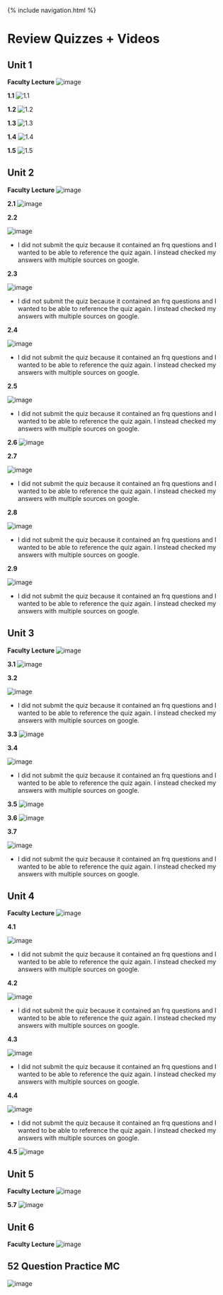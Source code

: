 {% include navigation.html %}

# Review Quizzes + Videos

## Unit 1
**Faculty Lecture**
![image](https://user-images.githubusercontent.com/70492417/165259829-a4ea33c4-3802-49f0-bb32-eb9c71312dda.png)

**1.1**
![1.1](https://user-images.githubusercontent.com/70492417/164016714-b4b7e82b-3d88-475e-9fb4-e372e0d163c0.png)

**1.2**
![1.2](https://user-images.githubusercontent.com/70492417/164016267-372a35b4-7c0c-49de-b275-f55615e54218.png)

**1.3**
![1.3](https://user-images.githubusercontent.com/70492417/164016401-5954111a-d752-454c-8700-18a614d8f06b.png)

**1.4**
![1.4](https://user-images.githubusercontent.com/70492417/164016505-db1e64ca-1173-4a0d-b878-7c804dc25489.png)

**1.5**
![1.5](https://user-images.githubusercontent.com/70492417/164016560-08d586e2-a3d6-4bb8-9e2b-760d7d816113.png)

## Unit 2
**Faculty Lecture**
![image](https://user-images.githubusercontent.com/70492417/165259941-887f8e4b-fb31-4b0e-ad5b-b11deab2d201.png)

**2.1**
![image](https://user-images.githubusercontent.com/70492417/164229146-dad125ad-a86f-4979-96f3-27d209f59a91.png)

**2.2**

![image](https://user-images.githubusercontent.com/70492417/164229299-d2d9e302-36df-4623-88c5-fce4c3dfbc9e.png)
- I did not submit the quiz because it contained an frq questions and I wanted to be able to reference the quiz again. I instead checked my answers with multiple sources on google.

**2.3**

![image](https://user-images.githubusercontent.com/70492417/164230330-d1d325eb-79c2-427a-8fe2-839d83d80ed5.png)
- I did not submit the quiz because it contained an frq questions and I wanted to be able to reference the quiz again. I instead checked my answers with multiple sources on google.

**2.4**

![image](https://user-images.githubusercontent.com/70492417/164231133-eb95b742-0d06-4b1d-ae1b-17e040b94073.png)
- I did not submit the quiz because it contained an frq questions and I wanted to be able to reference the quiz again. I instead checked my answers with multiple sources on google.

**2.5**

![image](https://user-images.githubusercontent.com/70492417/164232410-6ec325bc-6a37-4111-92e9-47acea63b2bc.png)
- I did not submit the quiz because it contained an frq questions and I wanted to be able to reference the quiz again. I instead checked my answers with multiple sources on google.

**2.6**
![image](https://user-images.githubusercontent.com/70492417/164232529-2b3fd195-ad62-4270-b7cb-d5d2406d9282.png)

**2.7**

![image](https://user-images.githubusercontent.com/70492417/164232722-6593d6cf-a7f9-475b-a19f-348be5795b37.png)
- I did not submit the quiz because it contained an frq questions and I wanted to be able to reference the quiz again. I instead checked my answers with multiple sources on google.

**2.8**

![image](https://user-images.githubusercontent.com/70492417/164232632-99accc23-24ef-4ffe-8c4b-22ea05d16009.png)
- I did not submit the quiz because it contained an frq questions and I wanted to be able to reference the quiz again. I instead checked my answers with multiple sources on google.

**2.9**

![image](https://user-images.githubusercontent.com/70492417/164232860-1c307e2e-780b-415d-9245-9841f57ade45.png)
- I did not submit the quiz because it contained an frq questions and I wanted to be able to reference the quiz again. I instead checked my answers with multiple sources on google.

## Unit 3
**Faculty Lecture**
![image](https://user-images.githubusercontent.com/70492417/165260053-cdf27d09-37b7-4669-af78-b29986d26632.png)

**3.1**
![image](https://user-images.githubusercontent.com/70492417/164760724-8499197e-b2b2-48dd-98e7-0a855fa74b4a.png)

**3.2**

![image](https://user-images.githubusercontent.com/70492417/164760569-91864ac2-b980-46b8-89fc-9b1c1f7f114b.png)
- I did not submit the quiz because it contained an frq questions and I wanted to be able to reference the quiz again. I instead checked my answers with multiple sources on google.

**3.3**
![image](https://user-images.githubusercontent.com/70492417/164763414-2ad9059c-d2b2-4ae0-a7c7-3338261549b0.png)

**3.4**

![image](https://user-images.githubusercontent.com/70492417/164763307-dc7cbb70-a942-41c7-b43a-cc02fbad3e14.png)
- I did not submit the quiz because it contained an frq questions and I wanted to be able to reference the quiz again. I instead checked my answers with multiple sources on google.

**3.5**
![image](https://user-images.githubusercontent.com/70492417/164763525-57e30f3d-3dff-42e0-91fb-cceb0ef82687.png)

**3.6**
![image](https://user-images.githubusercontent.com/70492417/164764411-c70074ba-f75b-439e-bb7d-268a9f10d4e5.png)

**3.7**

![image](https://user-images.githubusercontent.com/70492417/164764316-2b2a925d-7f28-4bcf-b172-42a35306035b.png)
- I did not submit the quiz because it contained an frq questions and I wanted to be able to reference the quiz again. I instead checked my answers with multiple sources on google.

## Unit 4
**Faculty Lecture**
![image](https://user-images.githubusercontent.com/70492417/165260143-81b21435-a8c1-4b04-8ce2-1c1e2edd75ad.png)

**4.1**

![image](https://user-images.githubusercontent.com/70492417/165088148-38b4c226-9b84-4d3e-91bf-bece83e2d968.png)
- I did not submit the quiz because it contained an frq questions and I wanted to be able to reference the quiz again. I instead checked my answers with multiple sources on google.

**4.2**

![image](https://user-images.githubusercontent.com/70492417/165088637-ae3fa9b5-1acb-4148-aaff-434d3a553bb4.png)
- I did not submit the quiz because it contained an frq questions and I wanted to be able to reference the quiz again. I instead checked my answers with multiple sources on google.

**4.3**

![image](https://user-images.githubusercontent.com/70492417/165090269-fe4a8ad9-adcd-4491-ab84-bfadbcb32687.png)
- I did not submit the quiz because it contained an frq questions and I wanted to be able to reference the quiz again. I instead checked my answers with multiple sources on google.

**4.4**

![image](https://user-images.githubusercontent.com/70492417/165090915-44433b11-851a-405f-b6ab-3c1a9c14ca28.png)
- I did not submit the quiz because it contained an frq questions and I wanted to be able to reference the quiz again. I instead checked my answers with multiple sources on google.

**4.5**
![image](https://user-images.githubusercontent.com/70492417/165091673-627f75f2-01e2-4e38-b821-c3b1d3945458.png)

## Unit 5
**Faculty Lecture**
![image](https://user-images.githubusercontent.com/70492417/165260255-2c52ef3e-80af-4bc8-a49a-0b992951235e.png)

**5.7**
![image](https://user-images.githubusercontent.com/70492417/165092615-fde90910-5f5b-458a-9239-6447efaf999a.png)

## Unit 6
**Faculty Lecture**
![image](https://user-images.githubusercontent.com/70492417/165534243-7cffce10-3d8b-474a-8f78-4c1a40d7bd2f.png)

## 52 Question Practice MC
![image](https://user-images.githubusercontent.com/70492417/166409394-b9dd92d8-7668-441f-af53-77214b8c927e.png)

